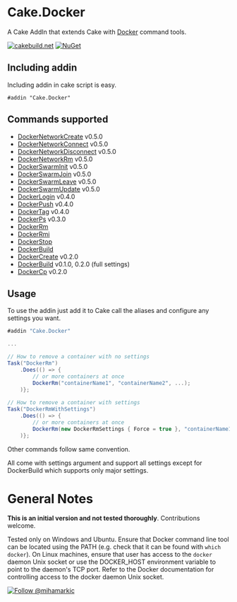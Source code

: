 # Cake.Docker

A Cake AddIn that extends Cake with [Docker](https://www.docker.com/) command tools.

[![cakebuild.net](https://img.shields.io/badge/WWW-cakebuild.net-blue.svg)](http://cakebuild.net/)
[![NuGet](https://img.shields.io/nuget/v/Cake.Docker.svg)](https://www.nuget.org/packages/Cake.Docker)

## Including addin
Including addin in cake script is easy.
```
#addin "Cake.Docker"
```
## Commands supported

- [DockerNetworkCreate](https://docs.docker.com/engine/reference/commandline/network_create/) v0.5.0
- [DockerNetworkConnect](https://docs.docker.com/engine/reference/commandline/network_connect/) v0.5.0
- [DockerNetworkDisconnect](https://docs.docker.com/engine/reference/commandline/network_disconnect/) v0.5.0
- [DockerNetworkRm](https://docs.docker.com/engine/reference/commandline/network_rm/) v0.5.0
- [DockerSwarmInit](https://docs.docker.com/engine/reference/commandline/swarm_init/) v0.5.0
- [DockerSwarmJoin](https://docs.docker.com/engine/reference/commandline/swarm_join/) v0.5.0
- [DockerSwarmLeave](https://docs.docker.com/engine/reference/commandline/swarm_leave/) v0.5.0
- [DockerSwarmUpdate](https://docs.docker.com/engine/reference/commandline/swarm_update/) v0.5.0
- [DockerLogin](https://docs.docker.com/engine/reference/commandline/login/) v0.4.0
- [DockerPush](https://docs.docker.com/engine/reference/commandline/push/) v0.4.0
- [DockerTag](https://docs.docker.com/engine/reference/commandline/tag/) v0.4.0
- [DockerPs](https://docs.docker.com/engine/reference/commandline/ps/) v0.3.0
- [DockerRm](https://docs.docker.com/engine/reference/commandline/rm/)
- [DockerRmi](https://docs.docker.com/engine/reference/commandline/rmi/)
- [DockerStop](https://docs.docker.com/engine/reference/commandline/stop/)
- [DockerBuild](https://docs.docker.com/engine/reference/commandline/build/)
- [DockerCreate](https://docs.docker.com/engine/reference/commandline/create/) v0.2.0
- [DockerBuild](https://docs.docker.com/engine/reference/commandline/build/) v0.1.0, 0.2.0 (full settings)
- [DockerCp](https://docs.docker.com/engine/reference/commandline/cp/) v0.2.0

## Usage

To use the addin just add it to Cake call the aliases and configure any settings you want.

```csharp
#addin "Cake.Docker"

...

// How to remove a container with no settings
Task("DockerRm")
	.Does(() => {
		// or more containers at once
		DockerRm("containerName1", "containerName2", ...);
	)};
	
// How to remove a container with settings
Task("DockerRmWithSettings")
	.Does(() => {
		// or more containers at once
		DockerRm(new DockerRmSettings { Force = true }, "containerName1", "containerName2", ...);
	)};
```
Other commands follow same convention.

All come with settings argument and support all settings except for DockerBuild which supports only major settings.
# General Notes
**This is an initial version and not tested thoroughly**.
Contributions welcome.

Tested only on Windows and Ubuntu. Ensure that Docker command line tool can be located using the PATH (e.g. check that it can be found with `which docker`).
On Linux machines, ensure that user has access to the `docker` daemon Unix socket or use the DOCKER_HOST environment variable to point to the daemon's TCP port.
Refer to the Docker documentation for controlling access to the docker daemon Unix socket.

[![Follow @mihamarkic](https://img.shields.io/badge/Twitter-Follow%20%40mihamarkic-blue.svg)](https://twitter.com/intent/follow?screen_name=mihamarkic)
